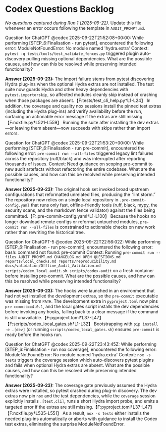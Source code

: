 # Codex Questions Backlog

_No questions captured during Run 1 (2025-09-22)._  Update this file whenever an error occurs following the template in `AUDIT_PROMPT.md`.

Question for ChatGPT @codex 2025-09-22T21:52:08+00:00:
While performing [STEP_6:Finalisation - run pytest], encountered the following error:
ModuleNotFoundError: No module named 'hydra.extra'
Context: `pytest -q tests/tools/test_validate_fences.py` triggered plugin auto-discovery pulling missing optional dependencies.
What are the possible causes, and how can this be resolved while preserving intended functionality?

**Answer (2025-09-23):** The import failure stems from pytest discovering Hydra plug-ins when the optional Hydra extras are not installed. The test suite now guards Hydra and other heavy dependencies with `pytest.importorskip`, so affected modules cleanly skip instead of crashing when those packages are absent.【F:tests/test_cli_help.py†L1-L24】 In addition, the coverage and quality nox sessions install the pinned test extras (including the Hydra plug-ins) and verify availability before the run, surfacing an actionable error message if the extras are still missing.【F:noxfile.py†L521-L559】 Running the suite after installing the dev extras—or leaving them absent—now succeeds with skips rather than import errors.

Question for ChatGPT @codex 2025-09-22T21:53:20+00:00:
While performing [STEP_6:Finalisation - run pre-commit], encountered the following error:
`pre-commit run --all-files` triggered legacy lint failures across the repository (ruff/black) and was interrupted after reporting thousands of issues.
Context: Need guidance on scoping pre-commit to new audit artefacts without refactoring the entire codebase.
What are the possible causes, and how can this be resolved while preserving intended functionality?

**Answer (2025-09-23):** The original hook set invoked broad upstream configurations that reformatted unrelated files, producing the “lint storm.” The repository now relies on a single local repository in `.pre-commit-config.yaml` that runs only fast, offline-friendly tools (ruff, black, mypy, the security scans, and the markdown fence validator) against the files being committed.【F:.pre-commit-config.yaml†L1-L100】 Because the hooks no longer download remote configs or reformat untouched modules, `pre-commit run --all-files` is constrained to actionable checks on new work rather than rewriting the historical tree.

Question for ChatGPT-5 @codex 2025-09-22T22:56:02Z:
While performing [STEP_6:Finalisation - run pre-commit], encountered the following error:
bash: command not found: pre-commit
Context: Running `pre-commit run --files AUDIT_PROMPT.md CHANGELOG.md OPEN_QUESTIONS.md reports/local_checks.md reports/reproducibility.md docs/validation/Offline_Audit_Validation.md scripts/codex_local_audit.sh scripts/codex-audit` on a fresh container before installing pre-commit.
What are the possible causes, and how can this be resolved while preserving intended functionality?

**Answer (2025-09-23):** The hooks were launched in an environment that had not yet installed the development extras, so the `pre-commit` executable was missing from `PATH`. The development extra in `pyproject.toml` now pins `pre-commit==4.0.1`, and the local gates script installs the dev dependencies before invoking any hooks, falling back to a clear message if the command is still unavailable.【F:pyproject.toml†L37-L47】【F:scripts/codex_local_gates.sh†L1-L32】 Bootstrapping with `pip install -e .[dev]` (or running `scripts/codex_local_gates.sh`) ensures `pre-commit` is ready before the hooks run.

Question for ChatGPT @codex 2025-09-22T23:43:45Z:
While performing [STEP_6:Finalisation - run nox coverage], encountered the following error:
ModuleNotFoundError: No module named 'hydra.extra'
Context: `nox -s tests` triggers the coverage session which auto-discovers pytest plugins and fails when optional Hydra extras are absent.
What are the possible causes, and how can this be resolved while preserving intended functionality?

**Answer (2025-09-23):** The coverage gate previously assumed the Hydra extras were installed, so pytest crashed during plug-in discovery. The dev extras now pin `nox` and the test dependencies, while the `coverage` session explicitly installs `.[test,cli]`, runs a short Hydra import probe, and emits a targeted error if the extras are still missing.【F:pyproject.toml†L37-L47】【F:noxfile.py†L535-L551】 As a result, `nox -s tests` either installs the needed plug-ins automatically or aborts with guidance to install the Codex test extras, eliminating the surprise ModuleNotFoundError.
